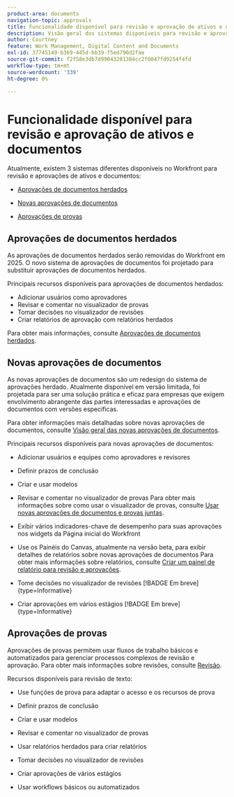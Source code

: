 ```yaml
---
product-area: documents
navigation-topic: approvals
title: Funcionalidade disponível para revisão e aprovação de ativos e documentos
description: Visão geral dos sistemas disponíveis para revisão e aprovação no Workfront.
author: Courtney
feature: Work Management, Digital Content and Documents
exl-id: 37745149-b369-445d-bb39-f5ed790d2fae
source-git-commit: f2f58e3db7d99043281384cc2f6047fd9254f4fd
workflow-type: tm+mt
source-wordcount: '339'
ht-degree: 0%

---
```


# Funcionalidade disponível para revisão e aprovação de ativos e documentos

Atualmente, existem 3 sistemas diferentes disponíveis no Workfront para revisão e aprovações de ativos e documentos:

* [Aprovações de documentos herdados](#legacy-document-approvals)

* [Novas aprovações de documentos](#new-document-approvals)

* [Aprovações de provas](#proof-approvals)

## Aprovações de documentos herdados

As aprovações de documentos herdados serão removidas do Workfront em 2025. O novo sistema de aprovações de documentos foi projetado para substituir aprovações de documentos herdados.

Principais recursos disponíveis para aprovações de documentos herdados:

* Adicionar usuários como aprovadores
* Revisar e comentar no visualizador de provas
* Tomar decisões no visualizador de revisões
* Criar relatórios de aprovação com relatórios herdados

Para obter mais informações, consulte [Aprovações de documentos herdados](/help/quicksilver/review-and-approve-work/manage-approvals/approval-process-in-workfront.md#document-approval-processes).

## Novas aprovações de documentos

As novas aprovações de documentos são um redesign do sistema de aprovações herdado. Atualmente disponível em versão limitada, foi projetada para ser uma solução prática e eficaz para empresas que exigem envolvimento abrangente das partes interessadas e aprovações de documentos com versões específicas.

Para obter informações mais detalhadas sobre novas aprovações de documentos, consulte [Visão geral das novas aprovações de documentos](/help/quicksilver/review-and-approve-work/document-reviews-and-approvals/document-approvals-overview.md).

Principais recursos disponíveis para novas aprovações de documentos:

* Adicionar usuários e equipes como aprovadores e revisores

* Definir prazos de conclusão

* Criar e usar modelos

* Revisar e comentar no visualizador de provas
Para obter mais informações sobre como usar o visualizador de provas, consulte [Usar novas aprovações de documentos e provas juntas](/help/quicksilver/review-and-approve-work/document-reviews-and-approvals/doc-approvals-and-proofing.md).

* Exibir vários indicadores-chave de desempenho para suas aprovações nos widgets da Página inicial do Workfront

* Use os Painéis do Canvas, atualmente na versão beta, para exibir detalhes de relatórios sobre novas aprovações de documentos
Para obter mais informações sobre relatórios, consulte [Criar um painel de relatório para revisão e aprovações](/help/quicksilver/review-and-approve-work/document-reviews-and-approvals/create-review-and-approval-dashboard.md).

* Tome decisões no visualizador de revisões [!BADGE Em breve]{type=Informative}

* Criar aprovações em vários estágios [!BADGE Em breve]{type=Informative}


## Aprovações de provas

Aprovações de provas permitem usar fluxos de trabalho básicos e automatizados para gerenciar processos complexos de revisão e aprovação. Para obter mais informações sobre revisões, consulte [Revisão](/help/quicksilver/review-and-approve-work/proofing/proofing-overview/proofing-basics.md).

Recursos disponíveis para revisão de texto:

* Use funções de prova para adaptar o acesso e os recursos de prova

* Definir prazos de conclusão

* Criar e usar modelos

* Revisar e comentar no visualizador de provas

* Usar relatórios herdados para criar relatórios

* Tomar decisões no visualizador de revisões

* Criar aprovações de vários estágios

* Usar workflows básicos ou automatizados

<!--
## Upcoming deprecations
-->